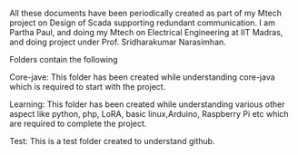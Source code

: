 All these documents have been periodically created as part of my Mtech project on Design of Scada supporting redundant communication.
I am Partha Paul, and  doing my Mtech on Electrical Engineering at IIT Madras, and doing project under Prof. Sridharakumar Narasimhan.

Folders contain the following


Core-jave: This folder has been created while understanding core-java which is required to start with the project.


Learning: This folder has been created while understanding various other aspect like python, php, LoRA, basic linux,Arduino, Raspberry Pi etc which are required to complete the project.


Test: This is a test folder created to understand github.
